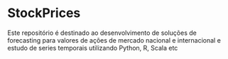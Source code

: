 # StockPrices
Este repositório é destinado ao desenvolvimento de soluções de forecasting para valores de ações de mercado nacional e internacional e estudo de series temporais utilizando Python, R, Scala etc
